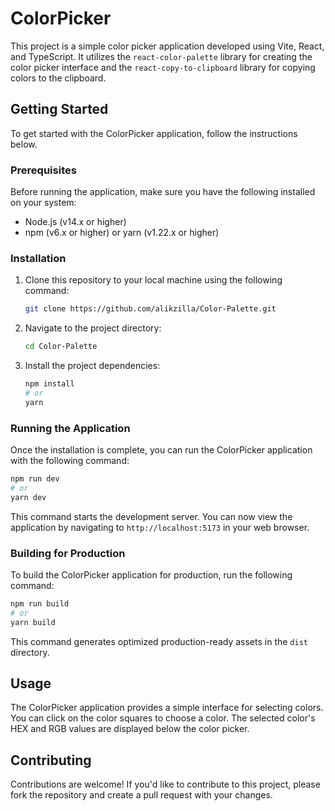 # ColorPicker

This project is a simple color picker application developed using Vite, React, and TypeScript. It utilizes the `react-color-palette` library for creating the color picker interface and the `react-copy-to-clipboard` library for copying colors to the clipboard.

## Getting Started

To get started with the ColorPicker application, follow the instructions below.

### Prerequisites

Before running the application, make sure you have the following installed on your system:

- Node.js (v14.x or higher)
- npm (v6.x or higher) or yarn (v1.22.x or higher)

### Installation

1. Clone this repository to your local machine using the following command:

   ```bash
   git clone https://github.com/alikzilla/Color-Palette.git
   ```

2. Navigate to the project directory:

   ```bash
   cd Color-Palette
   ```

3. Install the project dependencies:

   ```bash
   npm install
   # or
   yarn
   ```

### Running the Application

Once the installation is complete, you can run the ColorPicker application with the following command:

```bash
npm run dev
# or
yarn dev
```

This command starts the development server. You can now view the application by navigating to `http://localhost:5173` in your web browser.

### Building for Production

To build the ColorPicker application for production, run the following command:

```bash
npm run build
# or
yarn build
```

This command generates optimized production-ready assets in the `dist` directory.

## Usage

The ColorPicker application provides a simple interface for selecting colors. You can click on the color squares to choose a color. The selected color's HEX and RGB values are displayed below the color picker.

## Contributing

Contributions are welcome! If you'd like to contribute to this project, please fork the repository and create a pull request with your changes.
